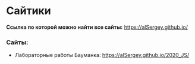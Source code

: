 
# Сайтики

**Ссылка по которой можно найти все сайты:** https://alSergey.github.io/

### Сайты:
- Лабораторные работы Бауманка: https://alSergey.github.io/2020_JS/
